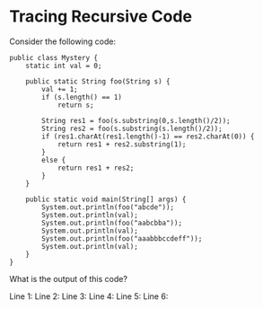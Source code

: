 # Tracing Recursive Code
Consider the following code:

```
public class Mystery {
    static int val = 0;

    public static String foo(String s) {
        val += 1;
        if (s.length() == 1)
            return s;

        String res1 = foo(s.substring(0,s.length()/2));
        String res2 = foo(s.substring(s.length()/2));
        if (res1.charAt(res1.length()-1) == res2.charAt(0)) {
            return res1 + res2.substring(1);
        }
        else {
            return res1 + res2;
        }
    }

    public static void main(String[] args) {
        System.out.println(foo("abcde"));
        System.out.println(val);
        System.out.println(foo("aabcbba"));
        System.out.println(val);
        System.out.println(foo("aaabbbccdeff"));
        System.out.println(val);
    }
}
```
What is the output of this code?

Line 1:
Line 2:
Line 3:
Line 4:
Line 5:
Line 6:
